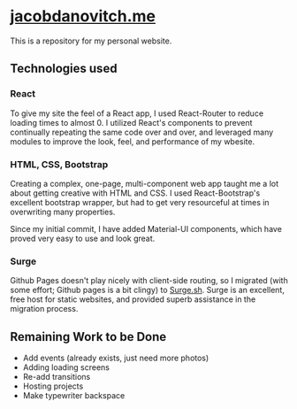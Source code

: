 # [jacobdanovitch.me](http://jacobdanovitch.me)

This is a repository for my personal website.

## Technologies used

### React

To give my site the feel of a React app, I used React-Router to reduce loading times to almost 0. I utilized React's components to prevent continually repeating the same code over and over, and leveraged many modules to improve the look, feel, and performance of my wbesite.

### HTML, CSS, Bootstrap

Creating a complex, one-page, multi-component web app taught me a lot about getting creative with HTML and CSS. I used React-Bootstrap's excellent bootstrap wrapper, but had to get very resourceful at times in overwriting many properties. 

Since my initial commit, I have added Material-UI components, which have proved very easy to use and look great.

### Surge

Github Pages doesn't play nicely with client-side routing, so I migrated (with some effort; Github pages is a bit clingy) to [Surge.sh](https://surge.sh). Surge is an excellent, free host for static websites, and provided superb assistance in the migration process. 

## Remaining Work to be Done

* Add events (already exists, just need more photos)
* Adding loading screens
* Re-add transitions
* Hosting projects
* Make typewriter backspace
